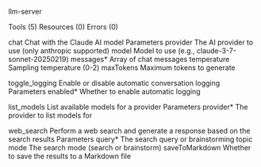 llm-server

Tools (5)
Resources (0)
Errors (0)

chat
Chat with the Claude AI model
Parameters
provider
The AI provider to use (only anthropic supported)
model
Model to use (e.g., claude-3-7-sonnet-20250219)
messages*
Array of chat messages
temperature
Sampling temperature (0-2)
maxTokens
Maximum tokens to generate

toggle_logging
Enable or disable automatic conversation logging
Parameters
enabled*
Whether to enable automatic logging

list_models
List available models for a provider
Parameters
provider*
The provider to list models for

web_search
Perform a web search and generate a response based on the search results
Parameters
query*
The search query or brainstorming topic
mode
The search mode (search or brainstorm)
saveToMarkdown
Whether to save the results to a Markdown file